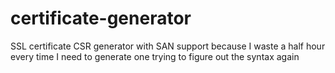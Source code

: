 # certificate-generator
SSL certificate CSR generator with SAN support because I waste a half hour every time I need to generate one trying to figure out the syntax again
